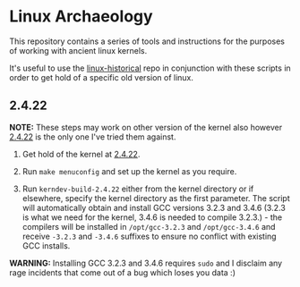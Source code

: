 # Linux Archaeology

This repository contains a series of tools and instructions for the purposes of
working with ancient linux kernels.

It's useful to use the [linux-historical][linux-historical] repo in conjunction
with these scripts in order to get hold of a specific old version of linux.

## 2.4.22

__NOTE:__ These steps may work on other version of the kernel also however
[2.4.22][linux-2.4.22] is the only one I've tried them against.

1. Get hold of the kernel at [2.4.22][linux-2.4.22].

2. Run `make menuconfig` and set up the kernel as you require.

3. Run `kerndev-build-2.4.22` either from the kernel directory or if elsewhere,
   specify the kernel directory as the first parameter. The script will
   automatically obtain and install GCC versions 3.2.3 and 3.4.6 (3.2.3 is what
   we need for the kernel, 3.4.6 is needed to compile 3.2.3.) - the compilers
   will be installed in `/opt/gcc-3.2.3` and `/opt/gcc-3.4.6` and receive
   `-3.2.3` and `-3.4.6` suffixes to ensure no conflict with existing GCC
   installs.

__WARNING:__ Installing GCC 3.2.3 and 3.4.6 requires `sudo` and I disclaim any
rage incidents that come out of a bug which loses you data :)

[linux-historical]:https://github.com/lorenzo-stoakes/linux-historical
[linux-2.4.22]:https://github.com/lorenzo-stoakes/linux-historical/tree/v2.4.22
